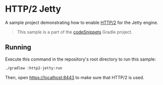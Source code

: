 # HTTP/2 Jetty

A sample project demonstrating how to enable [HTTP/2](https://ktor.io/docs/advanced-http2.html) for the Jetty engine.
> This sample is a part of the [codeSnippets](../../README.md) Gradle project.

## Running

Execute this command in the repository's root directory to run this sample:

```bash
./gradlew :http2-jetty:run
```

Then, open [https://localhost:8443](https://localhost:8443) to make sure that HTTP/2 is used.
